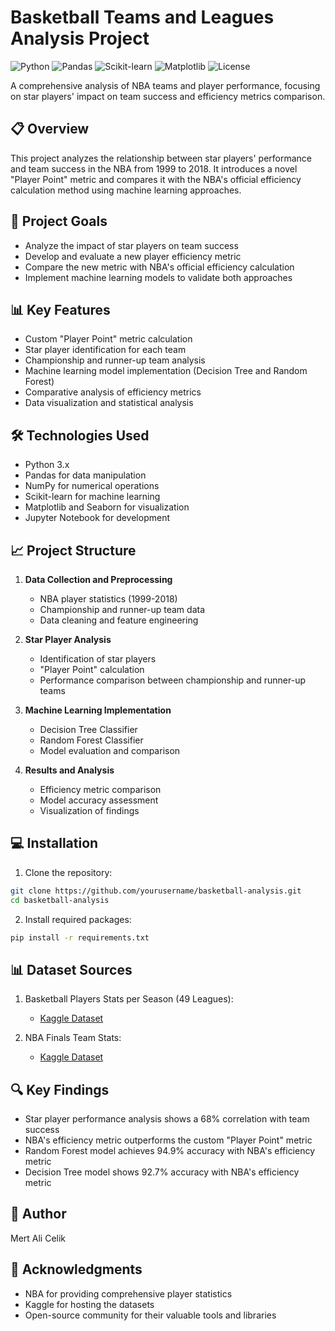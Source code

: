 # Basketball Teams and Leagues Analysis Project

![Python](https://img.shields.io/badge/Python-3.x-blue)
![Pandas](https://img.shields.io/badge/Pandas-1.x-blue)
![Scikit-learn](https://img.shields.io/badge/Scikit--learn-0.24.x-orange)
![Matplotlib](https://img.shields.io/badge/Matplotlib-3.x-green)
![License](https://img.shields.io/badge/License-MIT-green)

A comprehensive analysis of NBA teams and player performance, focusing on star players' impact on team success and efficiency metrics comparison.

## 📋 Overview

This project analyzes the relationship between star players' performance and team success in the NBA from 1999 to 2018. It introduces a novel "Player Point" metric and compares it with the NBA's official efficiency calculation method using machine learning approaches.

## 🎯 Project Goals

- Analyze the impact of star players on team success
- Develop and evaluate a new player efficiency metric
- Compare the new metric with NBA's official efficiency calculation
- Implement machine learning models to validate both approaches

## 📊 Key Features

- Custom "Player Point" metric calculation
- Star player identification for each team
- Championship and runner-up team analysis
- Machine learning model implementation (Decision Tree and Random Forest)
- Comparative analysis of efficiency metrics
- Data visualization and statistical analysis

## 🛠️ Technologies Used

- Python 3.x
- Pandas for data manipulation
- NumPy for numerical operations
- Scikit-learn for machine learning
- Matplotlib and Seaborn for visualization
- Jupyter Notebook for development

## 📈 Project Structure

1. **Data Collection and Preprocessing**
   - NBA player statistics (1999-2018)
   - Championship and runner-up team data
   - Data cleaning and feature engineering

2. **Star Player Analysis**
   - Identification of star players
   - "Player Point" calculation
   - Performance comparison between championship and runner-up teams

3. **Machine Learning Implementation**
   - Decision Tree Classifier
   - Random Forest Classifier
   - Model evaluation and comparison

4. **Results and Analysis**
   - Efficiency metric comparison
   - Model accuracy assessment
   - Visualization of findings

## 💻 Installation

1. Clone the repository:
```bash
git clone https://github.com/yourusername/basketball-analysis.git
cd basketball-analysis
```

2. Install required packages:
```bash
pip install -r requirements.txt
```

## 📊 Dataset Sources

1. Basketball Players Stats per Season (49 Leagues):
   - [Kaggle Dataset](https://www.kaggle.com/jacobbaruch/basketball-players-stats-per-season-49-leagues)

2. NBA Finals Team Stats:
   - [Kaggle Dataset](https://www.kaggle.com/daverosenman/nba-finals-team-stats)

## 🔍 Key Findings

- Star player performance analysis shows a 68% correlation with team success
- NBA's efficiency metric outperforms the custom "Player Point" metric
- Random Forest model achieves 94.9% accuracy with NBA's efficiency metric
- Decision Tree model shows 92.7% accuracy with NBA's efficiency metric

## 👤 Author

Mert Ali Celik


## 🙏 Acknowledgments

- NBA for providing comprehensive player statistics
- Kaggle for hosting the datasets
- Open-source community for their valuable tools and libraries
